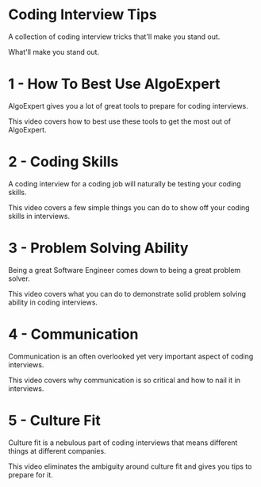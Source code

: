 # Coding Interview Tips

A collection of coding interview tricks that'll make you stand out.

What'll make you stand out.

# 1 - How To Best Use AlgoExpert
AlgoExpert gives you a lot of great tools to prepare for coding interviews.

This video covers how to best use these tools to get the most out of AlgoExpert.

# 2 - Coding Skills
A coding interview for a coding job will naturally be testing your coding skills.

This video covers a few simple things you can do to show off your coding skills in interviews.

# 3 - Problem Solving Ability
Being a great Software Engineer comes down to being a great problem solver.

This video covers what you can do to demonstrate solid problem solving ability in coding interviews.

# 4 - Communication
Communication is an often overlooked yet very important aspect of coding interviews.

This video covers why communication is so critical and how to nail it in interviews.

# 5 - Culture Fit
Culture fit is a nebulous part of coding interviews that means different things at different companies.

This video eliminates the ambiguity around culture fit and gives you tips to prepare for it.
